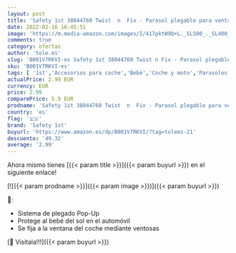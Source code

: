 ```yaml
---
layout: post
title: 'Safety 1st 38044760 Twist  n  Fix - Parasol plegable para ventanillas  2 unidades '
date: 2022-02-16 16:45:51
image: 'https://m.media-amazon.com/images/I/417pktW9Q+L._SL500_._SL400_.jpg'
comments: true
category: ofertas
author: 'tole.es'
slug: 'B001V7RKVI-es Safety 1st 38044760 Twist n Fix - Parasol plegable para...'
sku: 'B001V7RKVI-es'
tags: [ '1st','Accesorios para coche','Bebé','Coche y moto','Parasoles de coche','Protector solar lateral para coche','safety','safety 1st', ]
actualPrice: 2.99 EUR
currency: EUR
price: 2.99
comparePrice: 5.9 EUR
prodname: 'Safety 1st 38044760 Twist  n  Fix - Parasol plegable para ventanillas  2 unidades '
country: 'es'
flag: '🇪🇸'
brand: 'Safety 1st'
buyurl: 'https://www.amazon.es/dp/B001V7RKVI/?tag=tolees-21'
descuento: '49.32'
average: '2.99'
---
```


Ahora mismo tienes [{{< param title >}}]({{< param buyurl >}}) en el siguiente enlace!

[![{{< param prodname >}}]({{< param image >}})]({{< param buyurl >}})

🔎:

- Sistema de plegado Pop-Up
- Protege al bebé del sol en el automóvil
- Se fija a la ventana del coche mediante ventosas

[🛒 Visítala!!!]({{< param buyurl >}})
